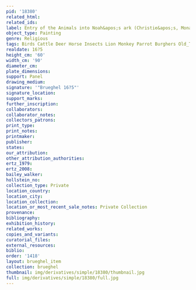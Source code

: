 ```yaml
---
pid: '18380'
related_html: 
related_ids: 
label: Entry of the Animals into Noah&apos;s ark (Christie&apos;s, Monaco, 1991)
object_type: Painting
genre: Religious
tags: Birds Cattle Deer Horse Insects Lion Monkey Parrot Burghers Old_Testament Paradise
realdate: 16?5
height_cm: '60'
width_cm: '90'
diameter_cm: 
plate_dimensions: 
support: Panel
drawing_medium: 
signature: '"Brueghel 16?5"'
signature_location: 
support_marks: 
further_inscription: 
collaborators: 
collaborator_notes: 
collectors_patrons: 
print_type: 
print_notes: 
printmaker: 
publisher: 
states: 
our_attribution: 
other_attribution_authorities: 
ertz_1979: 
ertz_2008: 
bailey_walker: 
hollstein_no: 
collection_type: Private
location_country: 
location_city: 
location_collection: 
location_or_most_recent_sale_notes: Private Collection
provenance: 
bibliography: 
exhibition_history: 
related_works: 
copies_and_variants: 
curatorial_files: 
external_resources: 
biblio: 
order: '1418'
layout: brueghel_item
collection: brueghel
thumbnail: img/derivatives/simple/18380/thumbnail.jpg
full: img/derivatives/simple/18380/full.jpg
---
```

